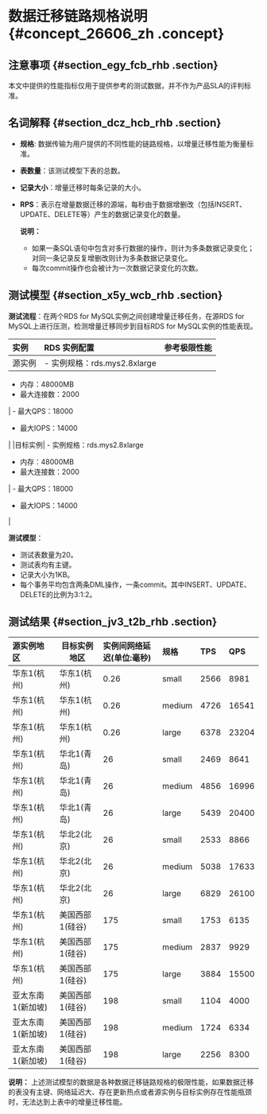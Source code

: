 # 数据迁移链路规格说明 {#concept_26606_zh .concept}

## 注意事项 {#section_egy_fcb_rhb .section}

本文中提供的性能指标仅用于提供参考的测试数据，并不作为产品SLA的评判标准。

## 名词解释 {#section_dcz_hcb_rhb .section}

-   **规格**: 数据传输为用户提供的不同性能的链路规格，以增量迁移性能为衡量标准。
-   **表数量**：该测试模型下表的总数。
-   **记录大小**：增量迁移时每条记录的大小。
-   **RPS**：表示在增量数据迁移的源端，每秒由于数据增删改（包括INSERT、UPDATE、DELETE等）产生的数据记录变化的数量。

    **说明：** 

    -   如果一条SQL语句中包含对多行数据的操作，则计为多条数据记录变化；对同一条记录反复增删改则计为多条数据记录变化。
    -   每次commit操作也会被计为一次数据记录变化的次数。

## 测试模型 {#section_x5y_wcb_rhb .section}

**测试流程**：在两个RDS for MySQL实例之间创建增量迁移任务，在源RDS for MySQL上进行压测，检测增量迁移同步到目标RDS for MySQL实例的性能表现。

|实例|RDS 实例配置|参考极限性能|
|:-|:-------|:-----|
|源实例| -   实例规格：rds.mys2.8xlarge
-   内存：48000MB
-   最大连接数：2000

 | -   最大QPS：18000
-   最大IOPS：14000

 |
|目标实例| -   实例规格：rds.mys2.8xlarge
-   内存：48000MB
-   最大连接数：2000

 | -   最大QPS：18000
-   最大IOPS：14000

 |

**测试模型**：

-   测试表数量为20。
-   测试表均有主键。
-   记录大小为1KB。
-   每个事务平均包含两条DML操作，一条commit。其中INSERT、UPDATE、DELETE的比例为3:1:2。

## 测试结果 {#section_jv3_t2b_rhb .section}

|源实例地区|目标实例地区|实例间网络延迟\(单位:毫秒\)|规格|TPS|QPS|
|:----|------|:---------------|:-|:--|:--|
|华东1\(杭州\)|华东1\(杭州\)|0.26|small|2566|8981|
|华东1\(杭州\)|华东1\(杭州\)|0.26|medium|4726|16541|
|华东1\(杭州\)|华东1\(杭州\)|0.26|large|6378|23204|
|华东1\(杭州\)|华北1\(青岛\)|26|small|2469|8641|
|华东1\(杭州\)|华北1\(青岛\)|26|medium|4856|16996|
|华东1\(杭州\)|华北1\(青岛\)|26|large|5439|20400|
|华东1\(杭州\)|华北2\(北京\)|26|small|2533|8866|
|华东1\(杭州\)|华北2\(北京\)|26|medium|5038|17633|
|华东1\(杭州\)|华北2\(北京\)|26|large|6829|26100|
|华东1\(杭州\)|美国西部 1\(硅谷\)|175|small|1753|6135|
|华东1\(杭州\)|美国西部 1\(硅谷\)|175|medium|2837|9929|
|华东1\(杭州\)|美国西部 1\(硅谷\)|175|large|3884|15500|
|亚太东南 1\(新加坡\)|美国西部 1\(硅谷\)|198|small|1104|4000|
|亚太东南 1\(新加坡\)|美国西部 1\(硅谷\)|198|medium|1724|6334|
|亚太东南 1\(新加坡\)|美国西部 1\(硅谷\)|198|large|2256|8300|

**说明：** 上述测试模型的数据是各种数据迁移链路规格的极限性能，如果数据迁移的表没有主键、网络延迟大、存在更新热点或者源实例与目标实例存在性能瓶颈时，无法达到上表中的增量迁移性能。

